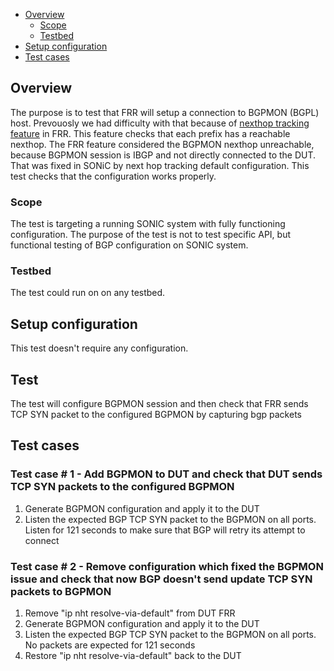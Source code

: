 - [Overview](#overview)
    - [Scope](#scope)
    - [Testbed](#testbed)
- [Setup configuration](#setup-configuration)
- [Test cases](#test-cases)

## Overview
The purpose is to test that FRR will setup a connection to BGPMON (BGPL) host. Prevouosly we had difficulty with that because of [nexthop tracking feature](http://docs.frrouting.org/projects/dev-guide/en/latest/next-hop-tracking.html) in FRR. This feature checks that each prefix has a reachable nexthop. The FRR feature considered the BGPMON nexthop unreachable, because BGPMON session is IBGP and not directly connected to the DUT. That was fixed in SONiC by next hop tracking default configuration. This test checks that the configuration works properly.

### Scope
The test is targeting a running SONIC system with fully functioning configuration. The purpose of the test is not to test specific API, but functional testing of BGP configuration on SONIC system.

### Testbed
The test could run on on any testbed.

## Setup configuration
This test doesn't require any configuration.

## Test
The test will configure BGPMON session and then check that FRR sends TCP SYN packet to the configured BGPMON by capturing bgp packets

## Test cases
### Test case # 1 - Add BGPMON to DUT and check that DUT sends TCP SYN packets to the configured BGPMON
1. Generate BGPMON configuration and apply it to the DUT
2. Listen the expected BGP TCP SYN packet to the BGPMON on all ports. Listen for 121 seconds to make sure that BGP will retry its attempt to connect

### Test case # 2 - Remove configuration which fixed the BGPMON issue and check that now BGP doesn't send update TCP SYN packets to BGPMON
1. Remove "ip nht resolve-via-default" from DUT FRR
2. Generate BGPMON configuration and apply it to the DUT
3. Listen the expected BGP TCP SYN packet to the BGPMON on all ports. No packets are expected for 121 seconds
4. Restore "ip nht resolve-via-default" back to the DUT

